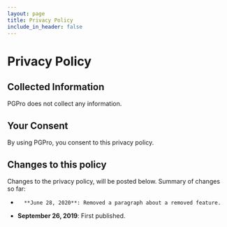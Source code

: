 ```yaml
---
layout: page
title: Privacy Policy
include_in_header: false
---
```


# Privacy Policy

## Collected Information

PGPro does not collect any information.

## Your Consent

By using PGPro, you consent to this privacy policy.

## Changes to this policy

Changes to the privacy policy, will be posted below. Summary of changes so far:

*		**June 28, 2020**: Removed a paragraph about a removed feature.
*   **September 26, 2019**: First published.
